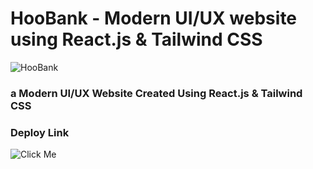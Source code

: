 # HooBank - Modern UI/UX website using React.js & Tailwind CSS
![HooBank](https://i.ibb.co/BK1Hn0x/Screenshot-2022-08-08-at-4-05-48-PM.png)

### a Modern UI/UX Website Created Using React.js & Tailwind CSS

### Deploy Link

![Click Me](https://hoo-bank-landing.netlify.com)
